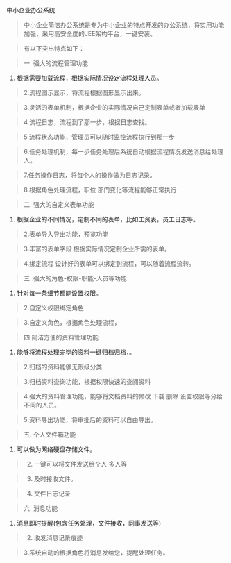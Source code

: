 中小企业办公系统


> 中小企业简洁办公系统是专为中小企业的特点开发的办公系统，将实用功能加强，采用高安全度的JEE架构平台，一键安装。

> 有以下突出特点如下：

> 一. 强大的流程管理功能

  1. 根据需要加载流程，根据实际情况设定流程处理人员。

> 2.流程图示显示，将流程根据图形显示出来。

> 3.灵活的表单机制，根据企业的实际情况自己定制表单或者加载表单

> 4.流程日志，流程到了那一步，根据日志查找。

> 5.流程状态功能，管理员可以随时监控流程执行到那一步

> 6.任务处理机制，每一步任务处理后系统自动根据流程情况发送消息给处理人。

> 7.任务操作日志，将每个人的操作做为日志记录。

> 8.根据角色处理流程，职位 部门变化等流程能够正常执行


> 二. 强大的自定义表单功能

  1. 根据企业的不同情况，定制不同的表单，比如工资表，员工日志等。

> 2.表单导入导出功能，预览功能

> 3.丰富的表单字段  根据实际情况定制企业所需的表单。

> 4.绑定流程  设计好的表单可以绑定到流程，可以随着流程流转。



> 三 .强大的角色-权限-职能-人员等功能

  1. 针对每一条细节都能设置权限。

> 2.自定义权限绑定角色

> 3.自定义角色，根据角色处理流程，



> 四.简洁方便的资料管理功能


  1. 能够将流程处理完毕的资料一键归档归档，。

> 2.归档的资料能够无限级分类

> 3.归档资料查询功能，根据权限快速的查阅资料

> 4.强大的资料管理功能，能够将文档资料的修改 下载 删除 设置权限等分给不同的人员。

> 5.资料导出功能，将审批后的资料可以自由导出。



> 五. 个人文件箱功能

  1. 可以做为网络硬盘存储文件。

> 2. 一键可以将文件发送给个人 多人等

> 3. 及时接收文件。

> 4. 文件日志记录


> 六. 消息功能

  1. 消息即时提醒(包含任务处理，文件接收，同事发送等)

> 2. 收发消息记录痕迹

> 3.系统自动的根据角色将消息发给您，提醒处理任务。